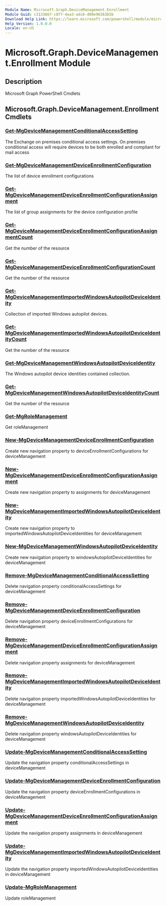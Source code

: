 ```yaml
---
Module Name: Microsoft.Graph.DeviceManagement.Enrollment
Module Guid: c3133667-c077-4ea3-adc6-d00e96363b5b
Download Help Link: https://learn.microsoft.com/powershell/module/microsoft.graph.devicemanagement.enrollment
Help Version: 1.0.0.0
Locale: en-US
---
```


# Microsoft.Graph.DeviceManagement.Enrollment Module
## Description
Microsoft Graph PowerShell Cmdlets

## Microsoft.Graph.DeviceManagement.Enrollment Cmdlets
### [Get-MgDeviceManagementConditionalAccessSetting](Get-MgDeviceManagementConditionalAccessSetting.md)
The Exchange on premises conditional access settings.
On premises conditional access will require devices to be both enrolled and compliant for mail access

### [Get-MgDeviceManagementDeviceEnrollmentConfiguration](Get-MgDeviceManagementDeviceEnrollmentConfiguration.md)
The list of device enrollment configurations

### [Get-MgDeviceManagementDeviceEnrollmentConfigurationAssignment](Get-MgDeviceManagementDeviceEnrollmentConfigurationAssignment.md)
The list of group assignments for the device configuration profile

### [Get-MgDeviceManagementDeviceEnrollmentConfigurationAssignmentCount](Get-MgDeviceManagementDeviceEnrollmentConfigurationAssignmentCount.md)
Get the number of the resource

### [Get-MgDeviceManagementDeviceEnrollmentConfigurationCount](Get-MgDeviceManagementDeviceEnrollmentConfigurationCount.md)
Get the number of the resource

### [Get-MgDeviceManagementImportedWindowsAutopilotDeviceIdentity](Get-MgDeviceManagementImportedWindowsAutopilotDeviceIdentity.md)
Collection of imported Windows autopilot devices.

### [Get-MgDeviceManagementImportedWindowsAutopilotDeviceIdentityCount](Get-MgDeviceManagementImportedWindowsAutopilotDeviceIdentityCount.md)
Get the number of the resource

### [Get-MgDeviceManagementWindowsAutopilotDeviceIdentity](Get-MgDeviceManagementWindowsAutopilotDeviceIdentity.md)
The Windows autopilot device identities contained collection.

### [Get-MgDeviceManagementWindowsAutopilotDeviceIdentityCount](Get-MgDeviceManagementWindowsAutopilotDeviceIdentityCount.md)
Get the number of the resource

### [Get-MgRoleManagement](Get-MgRoleManagement.md)
Get roleManagement

### [New-MgDeviceManagementDeviceEnrollmentConfiguration](New-MgDeviceManagementDeviceEnrollmentConfiguration.md)
Create new navigation property to deviceEnrollmentConfigurations for deviceManagement

### [New-MgDeviceManagementDeviceEnrollmentConfigurationAssignment](New-MgDeviceManagementDeviceEnrollmentConfigurationAssignment.md)
Create new navigation property to assignments for deviceManagement

### [New-MgDeviceManagementImportedWindowsAutopilotDeviceIdentity](New-MgDeviceManagementImportedWindowsAutopilotDeviceIdentity.md)
Create new navigation property to importedWindowsAutopilotDeviceIdentities for deviceManagement

### [New-MgDeviceManagementWindowsAutopilotDeviceIdentity](New-MgDeviceManagementWindowsAutopilotDeviceIdentity.md)
Create new navigation property to windowsAutopilotDeviceIdentities for deviceManagement

### [Remove-MgDeviceManagementConditionalAccessSetting](Remove-MgDeviceManagementConditionalAccessSetting.md)
Delete navigation property conditionalAccessSettings for deviceManagement

### [Remove-MgDeviceManagementDeviceEnrollmentConfiguration](Remove-MgDeviceManagementDeviceEnrollmentConfiguration.md)
Delete navigation property deviceEnrollmentConfigurations for deviceManagement

### [Remove-MgDeviceManagementDeviceEnrollmentConfigurationAssignment](Remove-MgDeviceManagementDeviceEnrollmentConfigurationAssignment.md)
Delete navigation property assignments for deviceManagement

### [Remove-MgDeviceManagementImportedWindowsAutopilotDeviceIdentity](Remove-MgDeviceManagementImportedWindowsAutopilotDeviceIdentity.md)
Delete navigation property importedWindowsAutopilotDeviceIdentities for deviceManagement

### [Remove-MgDeviceManagementWindowsAutopilotDeviceIdentity](Remove-MgDeviceManagementWindowsAutopilotDeviceIdentity.md)
Delete navigation property windowsAutopilotDeviceIdentities for deviceManagement

### [Update-MgDeviceManagementConditionalAccessSetting](Update-MgDeviceManagementConditionalAccessSetting.md)
Update the navigation property conditionalAccessSettings in deviceManagement

### [Update-MgDeviceManagementDeviceEnrollmentConfiguration](Update-MgDeviceManagementDeviceEnrollmentConfiguration.md)
Update the navigation property deviceEnrollmentConfigurations in deviceManagement

### [Update-MgDeviceManagementDeviceEnrollmentConfigurationAssignment](Update-MgDeviceManagementDeviceEnrollmentConfigurationAssignment.md)
Update the navigation property assignments in deviceManagement

### [Update-MgDeviceManagementImportedWindowsAutopilotDeviceIdentity](Update-MgDeviceManagementImportedWindowsAutopilotDeviceIdentity.md)
Update the navigation property importedWindowsAutopilotDeviceIdentities in deviceManagement

### [Update-MgRoleManagement](Update-MgRoleManagement.md)
Update roleManagement

